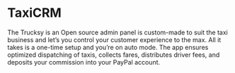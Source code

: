 # TaxiCRM
The Trucksy is an Open source admin panel is custom-made to suit the taxi business and let’s you control your customer experience to the max. All it takes is a one-time setup and you’re on auto mode. The app ensures optimized dispatching of taxis, collects fares, distributes driver fees, and deposits your commission into your PayPal account.
